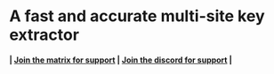 # A fast and accurate multi-site key extractor
#### | [Join the matrix for support](https://matrix.to/#/#movie-cat:matrix.org) | [Join the discord for support](https://discord.gg/z2r8e8neQ7) |
